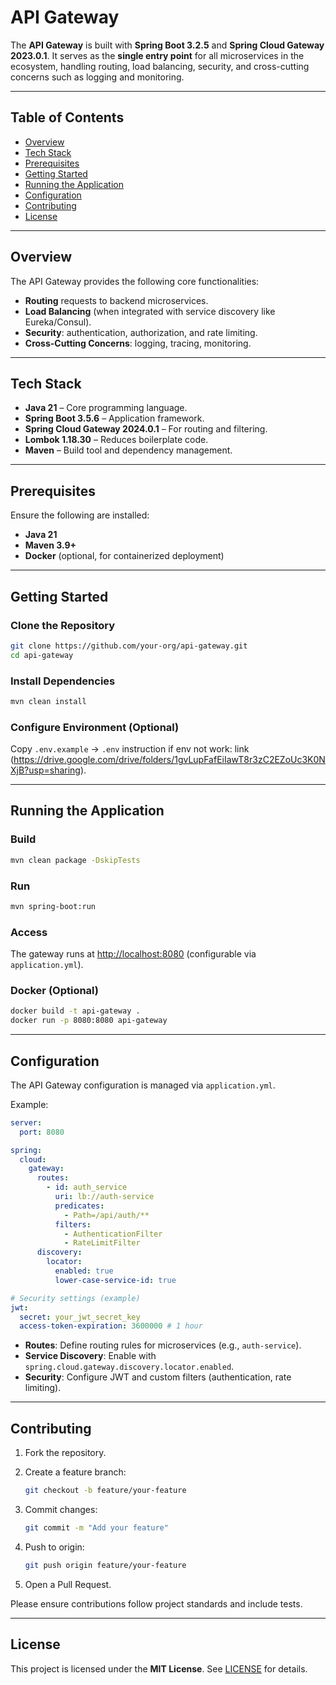 # API Gateway

The **API Gateway** is built with **Spring Boot 3.2.5** and **Spring Cloud Gateway 2023.0.1**.
It serves as the **single entry point** for all microservices in the ecosystem, handling routing, load balancing, security, and cross-cutting concerns such as logging and monitoring.

---

## Table of Contents

* [Overview](#overview)
* [Tech Stack](#tech-stack)
* [Prerequisites](#prerequisites)
* [Getting Started](#getting-started)
* [Running the Application](#running-the-application)
* [Configuration](#configuration)
* [Contributing](#contributing)
* [License](#license)

---

## Overview

The API Gateway provides the following core functionalities:

* **Routing** requests to backend microservices.
* **Load Balancing** (when integrated with service discovery like Eureka/Consul).
* **Security**: authentication, authorization, and rate limiting.
* **Cross-Cutting Concerns**: logging, tracing, monitoring.

---

## Tech Stack

* **Java 21** – Core programming language.
* **Spring Boot 3.5.6** – Application framework.
* **Spring Cloud Gateway 2024.0.1** – For routing and filtering.
* **Lombok 1.18.30** – Reduces boilerplate code.
* **Maven** – Build tool and dependency management.

---

## Prerequisites

Ensure the following are installed:

* **Java 21**
* **Maven 3.9+**
* **Docker** (optional, for containerized deployment)

---

## Getting Started

### Clone the Repository

```bash
git clone https://github.com/your-org/api-gateway.git
cd api-gateway
```

### Install Dependencies

```bash
mvn clean install
```

### Configure Environment (Optional)

Copy `.env.example` → `.env` instruction if env not work: link (https://drive.google.com/drive/folders/1gvLupFafEiIawT8r3zC2EZoUc3K0NXjB?usp=sharing).

---



## Running the Application

### Build

```bash
mvn clean package -DskipTests
```

### Run

```bash
mvn spring-boot:run
```

### Access

The gateway runs at [http://localhost:8080](http://localhost:8080) (configurable via `application.yml`).

### Docker (Optional)

```bash
docker build -t api-gateway .
docker run -p 8080:8080 api-gateway
```

---

## Configuration

The API Gateway configuration is managed via `application.yml`.

Example:

```yaml
server:
  port: 8080

spring:
  cloud:
    gateway:
      routes:
        - id: auth_service
          uri: lb://auth-service
          predicates:
            - Path=/api/auth/**
          filters:
            - AuthenticationFilter
            - RateLimitFilter
      discovery:
        locator:
          enabled: true
          lower-case-service-id: true

# Security settings (example)
jwt:
  secret: your_jwt_secret_key
  access-token-expiration: 3600000 # 1 hour
```

* **Routes**: Define routing rules for microservices (e.g., `auth-service`).
* **Service Discovery**: Enable with `spring.cloud.gateway.discovery.locator.enabled`.
* **Security**: Configure JWT and custom filters (authentication, rate limiting).

---

## Contributing

1. Fork the repository.
2. Create a feature branch:

   ```bash
   git checkout -b feature/your-feature
   ```
3. Commit changes:

   ```bash
   git commit -m "Add your feature"
   ```
4. Push to origin:

   ```bash
   git push origin feature/your-feature
   ```
5. Open a Pull Request.

Please ensure contributions follow project standards and include tests.

---

## License

This project is licensed under the **MIT License**.
See [LICENSE](LICENSE) for details.
